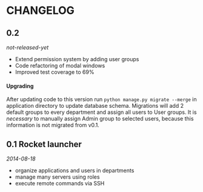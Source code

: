 # CHANGELOG

## 0.2

*not-released-yet*

- Extend permission system by adding user groups
- Code refactoring of modal windows
- Improved test coverage to 69%

#### Upgrading

After updating code to this version run `python manage.py migrate --merge` in application directory to update database schema.
Migrations will add 2 default groups to every department and assign all users to User groups.
It is *necessary* to manually assign Admin group to selected users, because this information is not migrated from v0.1.

## 0.1 Rocket launcher

*2014-08-18*

- organize applications and users in departments
- manage many servers using roles
- execute remote commands via SSH